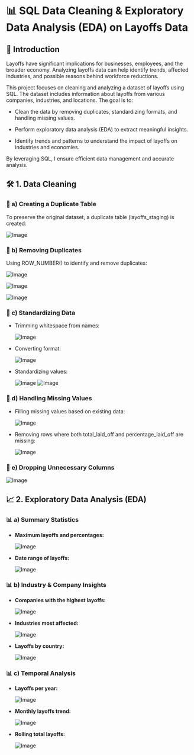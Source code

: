 # 📊 SQL Data Cleaning & Exploratory Data Analysis (EDA) on Layoffs Data

## 🚀 Introduction

Layoffs have significant implications for businesses, employees, and the broader economy. Analyzing layoffs data can help identify trends, affected industries, and possible reasons behind workforce reductions.

This project focuses on cleaning and analyzing a dataset of layoffs using SQL. The dataset includes information about layoffs from various companies, industries, and locations. The goal is to:

- Clean the data by removing duplicates, standardizing formats, and handling missing values.

- Perform exploratory data analysis (EDA) to extract meaningful insights.

- Identify trends and patterns to understand the impact of layoffs on industries and economies.

By leveraging SQL, I ensure efficient data management and accurate analysis.

## 🛠️ 1. Data Cleaning

### 🔹 a) Creating a Duplicate Table

To preserve the original dataset, a duplicate table (layoffs_staging) is created:

![Image](https://github.com/user-attachments/assets/f90c286b-6ec0-4478-9789-cc5c79ac6408)

### 🔹 b) Removing Duplicates

Using ROW_NUMBER() to identify and remove duplicates:

![Image](https://github.com/user-attachments/assets/21c81391-f5c4-42cf-a771-ad743ecb1b1b)

![Image](https://github.com/user-attachments/assets/dde8a8ac-e4b2-4cd0-8ab0-4d80a7feec10)

![Image](https://github.com/user-attachments/assets/1cd44367-1b5a-4640-b85b-42fee1b3c412)

### 🔹 c) Standardizing Data

- Trimming whitespace from names:

  ![Image](https://github.com/user-attachments/assets/5eea9957-c8cf-4435-8dcf-ef29f42474a2)

 - Converting format:

   ![Image](https://github.com/user-attachments/assets/8564b4b7-7a2f-4661-8ca6-349f1509fd1e)

 - Standardizing values:
   
    ![Image](https://github.com/user-attachments/assets/0a12e88b-8d89-4777-9a27-85db23016bed)
    ![Image](https://github.com/user-attachments/assets/205f5122-3deb-409c-822e-5570c68d9859)

### 🔹 d) Handling Missing Values

- Filling missing values based on existing data:
  
  ![Image](https://github.com/user-attachments/assets/af30f7f5-81b1-491d-b0cf-d1243971ad1e)

- Removing rows where both total_laid_off and percentage_laid_off are missing:

  ![Image](https://github.com/user-attachments/assets/15aa441d-8802-4aef-b150-a84a0b733af3)

### 🔹 e) Dropping Unnecessary Columns

  ![Image](https://github.com/user-attachments/assets/c3e2ed22-1e2c-4c6a-b533-06fe09053a72)

## 📈 2. Exploratory Data Analysis (EDA)

### 📊 a) Summary Statistics

- **Maximum layoffs and percentages:**

  ![Image](https://github.com/user-attachments/assets/1d44bd2f-84cb-467b-acd1-e0dffa656eaa)

- **Date range of layoffs:**

  ![Image](https://github.com/user-attachments/assets/fe1723f2-2410-469f-9402-cfd751134dcf)

 ### 📊 b) Industry & Company Insights

- **Companies with the highest layoffs:**
  
  ![Image](https://github.com/user-attachments/assets/2134edcb-54d4-48ff-b0f9-5ccc6d952ae2)

- **Industries most affected:**
    
    ![Image](https://github.com/user-attachments/assets/847a57e0-a97f-4112-aafb-db0fac33285b)

- **Layoffs by country:**

  ![Image](https://github.com/user-attachments/assets/6d8919b9-fd1f-4db7-bc08-f8b646aaf626)
  
### 📊 c) Temporal Analysis

- **Layoffs per year:**

  ![Image](https://github.com/user-attachments/assets/8d6e6198-7dfe-47b0-afbf-f1f0351c3bfb)
  
- **Monthly layoffs trend:**

  ![Image](https://github.com/user-attachments/assets/55ff31df-1eaf-43dc-a91e-eddbf5e70d0e)
  
- **Rolling total layoffs:**

  ![Image](https://github.com/user-attachments/assets/8ceec4e2-98f3-41bc-9a0b-d93e1811970e)
  
